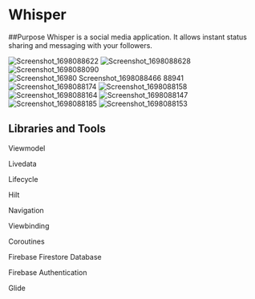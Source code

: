 # Whisper

##Purpose
Whisper is a social media application. It allows instant status sharing and messaging with your followers.


![Screenshot_1698088622](https://github.com/Coola37/Whisper-SocilMediaApp/assets/110453767/98c23449-4408-41e0-ad0d-41e3010bc457)
![Screenshot_1698088628](https://github.com/Coola37/Whisper-SocilMediaApp/assets/110453767/3bb15e29-7438-4034-bd43-06c30b6456bf)
![Screenshot_1698088090](https://github.com/Coola37/Whisper-SocilMediaApp/assets/110453767/7a15e99e-0da4-4821-a33a-0989e3e99074)
![Screenshot_16980
![Screenshot_1698088466](https://github.com/Coola37/Whisper-SocilMediaApp/assets/110453767/e1dced55-d61a-4a38-9460-91b2d6a97994)
88941](https://github.com/Coola37/Whisper-SocilMediaApp/assets/110453767/23cffb05-df43-409d-bcbb-4a2602befa20)
![Screenshot_1698088174](https://github.com/Coola37/Whisper-SocilMediaApp/assets/110453767/638783c1-3742-47f4-9c00-5193d805ac61)
![Screenshot_1698088158](https://github.com/Coola37/Whisper-SocilMediaApp/assets/110453767/420251c6-bc25-45b3-bfea-21c834cc9825)
![Screenshot_1698088164](https://github.com/Coola37/Whisper-SocilMediaApp/assets/110453767/fe8108b5-5c39-497a-9427-0fd83b94e177)
![Screenshot_1698088147](https://github.com/Coola37/Whisper-SocilMediaApp/assets/110453767/3a2b8f37-ae6b-4629-b30b-9a7e7514d547)
![Screenshot_1698088185](https://github.com/Coola37/Whisper-SocilMediaApp/assets/110453767/5a4d7fe2-10aa-44d3-bd07-f5f439af06bf)
![Screenshot_1698088153](https://github.com/Coola37/Whisper-SocilMediaApp/assets/110453767/70d988db-4888-491f-955d-fd9bfade77f2)

## Libraries and Tools
Viewmodel </p>
Livedata</p>
Lifecycle</p>
Hilt</p>
Navigation</p>
Viewbinding</p>
Coroutines</p>
Firebase Firestore Database</p>
Firebase Authentication</p>
Glide</p>


